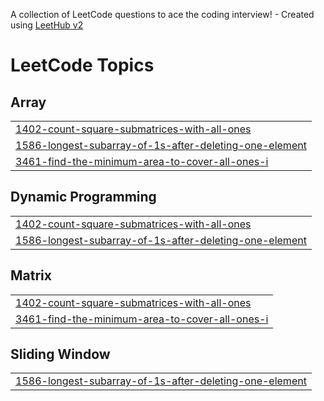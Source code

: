 A collection of LeetCode questions to ace the coding interview! - Created using [LeetHub v2](https://github.com/arunbhardwaj/LeetHub-2.0)
<!---LeetCode Topics Start-->
# LeetCode Topics
## Array
|  |
| ------- |
| [1402-count-square-submatrices-with-all-ones](https://github.com/mk-star/leetcode/tree/master/1402-count-square-submatrices-with-all-ones) |
| [1586-longest-subarray-of-1s-after-deleting-one-element](https://github.com/mk-star/leetcode/tree/master/1586-longest-subarray-of-1s-after-deleting-one-element) |
| [3461-find-the-minimum-area-to-cover-all-ones-i](https://github.com/mk-star/leetcode/tree/master/3461-find-the-minimum-area-to-cover-all-ones-i) |
## Dynamic Programming
|  |
| ------- |
| [1402-count-square-submatrices-with-all-ones](https://github.com/mk-star/leetcode/tree/master/1402-count-square-submatrices-with-all-ones) |
| [1586-longest-subarray-of-1s-after-deleting-one-element](https://github.com/mk-star/leetcode/tree/master/1586-longest-subarray-of-1s-after-deleting-one-element) |
## Matrix
|  |
| ------- |
| [1402-count-square-submatrices-with-all-ones](https://github.com/mk-star/leetcode/tree/master/1402-count-square-submatrices-with-all-ones) |
| [3461-find-the-minimum-area-to-cover-all-ones-i](https://github.com/mk-star/leetcode/tree/master/3461-find-the-minimum-area-to-cover-all-ones-i) |
## Sliding Window
|  |
| ------- |
| [1586-longest-subarray-of-1s-after-deleting-one-element](https://github.com/mk-star/leetcode/tree/master/1586-longest-subarray-of-1s-after-deleting-one-element) |
<!---LeetCode Topics End-->